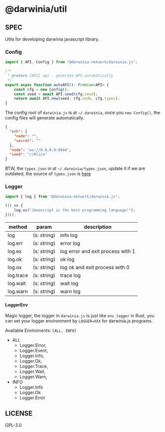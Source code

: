 # @darwinia/util

## SPEC

Utils for developing darwinia javascript library.


### Config

```javascript
import { API, Config } from "@darwinia-network/darwinia.js";

/**
 * @return {API} api - generate API automatically
 */
export async function autoAPI(): Promise<API> {
    const cfg = new Config();
    const seed = await API.seed(cfg.seed);
    return await API.new(seed, cfg.node, cfg.types);
}

```

The config root of `darwinia.js` is at `~/.darwinia`, once you `new Config()`, the config
files will generate automatically.

```json
{
  "eth": {
    "node": "",
    "secret": ""
  },
  "node": "ws://0.0.0.0:9944",
  "seed": "//Alice"
}
```

BTW, the `types.json` in at `~/.darwinia/types.json`, update it if we are outdated, the source
of `types.json` is [here][types.json]

### Logger

```javascript
import { log } from "@darwinia-network/darwinia.js";

(() => {
    log.ox("Javascript is the best programming language!");
})();
```

| method    | param       | description                       |
|-----------|-------------|-----------------------------------|
| log       | (s: string) | info log                          |
| log.err   | (s: string) | error log                         |
| log.ex    | (s: string) | log error and exit process with 1 |
| log.ok    | (s: string) | ok log                            |
| log.ox    | (s: string) | log ok and exit process with 0    |
| log.trace | (s: string) | trace log                         |
| log.wait  | (s: string) | wait log                          |
| log.warn  | (s: string) | warn log                          |

#### LoggerEnv

Magic logger, the logger in `darwinia.js` is just like `env_logger` in Rust, you can set your
logger environment by `LOGGER=XXX` for darwinia.js programs.

Available Enviroments: `[ALL, INFO]`

+ ALL
  + Logger.Error,
  + Logger.Event,
  + Logger.Info,
  + Logger.Ok,
  + Logger.Trace,
  + Logger.Wait,
  + Logger.Warn,
+ INFO
  + Logger.Info
  + Logger.Ok
  + Logger.Error


## LICENSE

GPL-3.0

[types.json]: https://github.com/darwinia-network/darwinia/blob/master/runtime/crab/types.json
